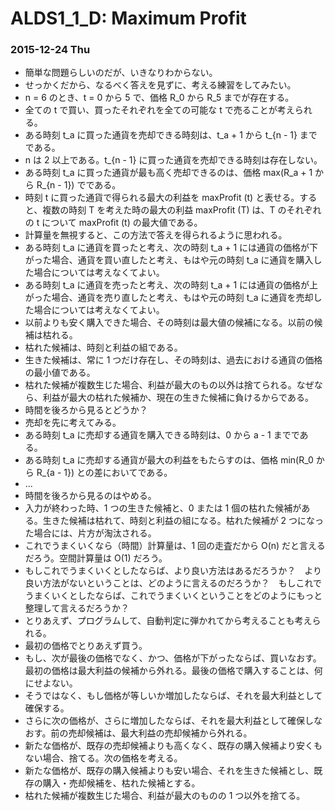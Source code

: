 # ALDS1_1_D: Maximum Profit

### 2015-12-24 Thu

- 簡単な問題らしいのだが、いきなりわからない。
- せっかくだから、なるべく答えを見ずに、考える練習をしてみたい。
- n = 6 のとき、t = 0 から 5 で、価格 R\_0 から R\_5 までが存在する。
- 全ての t で買い、買ったそれぞれを全ての可能な t で売ることが考えられる。
- ある時刻 t\_a に買った通貨を売却できる時刻は、t\_a + 1 から t\_{n - 1} までである。
- n は 2 以上である。t\_{n - 1} に買った通貨を売却できる時刻は存在しない。
- ある時刻 t\_a に買った通貨が最も高く売却できるのは、価格 max(R\_a + 1 から R\_{n - 1}) でである。
- 時刻 t に買った通貨で得られる最大の利益を maxProfit (t) と表せる。すると、複数の時刻 T を考えた時の最大の利益 maxProfit (T) は、T のそれぞれの t について maxProfit (t) の最大値である。
- 計算量を無視すると、この方法で答えを得られるように思われる。
- ある時刻 t\_a に通貨を買ったと考え、次の時刻 t\_a + 1 には通貨の価格が下がった場合、通貨を買い直したと考え、もはや元の時刻 t\_a に通貨を購入した場合については考えなくてよい。
- ある時刻 t\_a に通貨を売ったと考え、次の時刻 t\_a + 1 には通貨の価格が上がった場合、通貨を売り直したと考え、もはや元の時刻 t\_a に通貨を売却した場合については考えなくてよい。
- 以前よりも安く購入できた場合、その時刻は最大値の候補になる。以前の候補は枯れる。
- 枯れた候補は、時刻と利益の組である。
- 生きた候補は、常に 1 つだけ存在し、その時刻は、過去における通貨の価格の最小値である。
- 枯れた候補が複数生じた場合、利益が最大のもの以外は捨てられる。なぜなら、利益が最大の枯れた候補か、現在の生きた候補に負けるからである。
- 時間を後ろから見るとどうか？
- 売却を先に考えてみる。
- ある時刻 t\_a に売却する通貨を購入できる時刻は、0 から a - 1 までである。
- ある時刻 t\_a に売却する通貨が最大の利益をもたらすのは、価格 min(R\_0 から R\_{a - 1}) との差においてである。
- ...
- 時間を後ろから見るのはやめる。
- 入力が終わった時、1 つの生きた候補と、0 または 1 個の枯れた候補がある。生きた候補は枯れて、時刻と利益の組になる。枯れた候補が 2 つになった場合には、片方が淘汰される。
- これでうまくいくなら（時間）計算量は、1 回の走査だから O(n) だと言えるだろう。空間計算量は O(1) だろう。
- もしこれでうまくいくとしたならば、より良い方法はあるだろうか？　より良い方法がないということは、どのように言えるのだろうか？　もしこれでうまくいくとしたならば、これでうまくいくということをどのようにもっと整理して言えるだろうか？
- とりあえず、プログラムして、自動判定に弾かれてから考えることも考えられる。
- 最初の価格でとりあえず買う。
- もし、次が最後の価格でなく、かつ、価格が下がったならば、買いなおす。最初の価格は最大利益の候補から外れる。最後の価格で購入することは、何にせよない。
- そうではなく、もし価格が等しいか増加したならば、それを最大利益として確保する。
- さらに次の価格が、さらに増加したならば、それを最大利益として確保しなおす。前の売却候補は、最大利益の売却候補から外れる。
- 新たな価格が、既存の売却候補よりも高くなく、既存の購入候補より安くもない場合、捨てる。次の価格を考える。
- 新たな価格が、既存の購入候補よりも安い場合、それを生きた候補とし、既存の購入・売却候補を、枯れた候補とする。
- 枯れた候補が複数生じた場合、利益が最大のものの 1 つ以外を捨てる。
